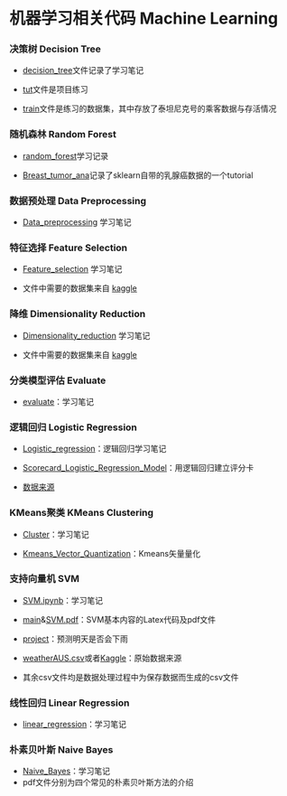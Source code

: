 # 机器学习相关代码 Machine Learning

### 决策树 Decision Tree

* [decision_tree](Decision_tree/decision_tree.ipynb)文件记录了学习笔记

* [tut](Decision_tree/tut.ipynb)文件是项目练习

* [train](Decision_tree/train.csv)文件是练习的数据集，其中存放了泰坦尼克号的乘客数据与存活情况 

### 随机森林 Random Forest

* [random_forest](Random_forest/random_forest.ipynb)学习记录

* [Breast_tumor_ana](Random_forest/Breast_tumor_ana.ipynb)记录了sklearn自带的乳腺癌数据的一个tutorial

### 数据预处理 Data Preprocessing

* [Data_preprocessing](Data_preprocessing/Data_preprocessing.ipynb) 学习笔记

### 特征选择 Feature Selection

* [Feature_selection](Feature_selection/Feature_selection.ipynb) 学习笔记

*  文件中需要的数据集来自 [kaggle](https://www.kaggle.com/competitions/digit-recognizer/data)

### 降维 Dimensionality Reduction

* [Dimensionality_reduction](Dimensionality_reduction/Dimensionality_reduction.ipynb) 学习笔记

* 文件中需要的数据集来自 [kaggle](https://www.kaggle.com/competitions/digit-recognizer/data)

### 分类模型评估 Evaluate

* [evaluate](Classification_model_evaluation/evaluate.ipynb)：学习笔记

### 逻辑回归 Logistic Regression

* [Logistic_regression](Logistic_regression/Logistic_regression.ipynb)：逻辑回归学习笔记

* [Scorecard_Logistic_Regression_Model](Logistic_regression/Scorecard_Logistic_Regression_Model.ipynb)：用逻辑回归建立评分卡

* [数据来源](https://www.kaggle.com/competitions/GiveMeSomeCredit/data)

### KMeans聚类 KMeans Clustering

* [Cluster](KMeans_clustering/Cluster.ipynb)：学习笔记

* [Kmeans_Vector_Quantization](KMeans_clustering/Kmeans_Vector_Quantization.ipynb)：Kmeans矢量量化

### 支持向量机 SVM

* [SVM.ipynb](SVM/SVM.ipynb)：学习笔记

* [main](SVM/main.tex)&[SVM.pdf](SVM/SVM.pdf)：SVM基本内容的Latex代码及pdf文件

* [project](SVM/project.ipynb)：预测明天是否会下雨

* [weatherAUS.csv](SVM/weatherAUS.csv)或者[Kaggle](https://www.kaggle.com/datasets/jsphyg/weather-dataset-rattle-package/data?select=weatherAUS.csv)：原始数据来源

* 其余csv文件均是数据处理过程中为保存数据而生成的csv文件

### 线性回归 Linear Regression
* [linear_regression](Linear_regression/linear_regression.ipynb)：学习笔记

### 朴素贝叶斯 Naive Bayes
* [Naive_Bayes](Naive_Bayes/Naive_Bayes.ipynb)：学习笔记
* pdf文件分别为四个常见的朴素贝叶斯方法的介绍



